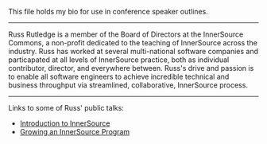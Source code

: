 This file holds my bio for use in conference speaker outlines.

- - -

Russ Rutledge is a member of the Board of Directors at the InnerSource Commons,
a non-profit dedicated to the teaching of InnerSource across the industry.
Russ has worked at several multi-national software companies and particapated at all levels of InnerSource practice,
both as individual contributor, director, and everywhere between.
Russ's drive and passion is to enable all software engineers to achieve incredible technical and business throughput via streamlined, collaborative, InnerSource process.

- - -

Links to some of Russ' public talks:

* [Introduction to InnerSource](https://learning.oreilly.com/videos/introduction-to-innersource/9781492041504)
* [Growing an InnerSource Program](https://learning.oreilly.com/videos/oscon-2018-/9781492026075/9781492026075-video321576)
